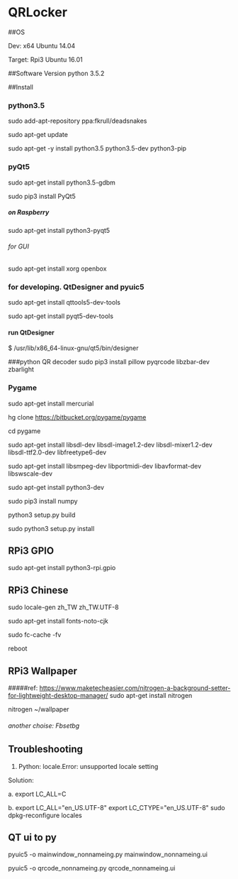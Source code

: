 # QRLocker

##OS 

Dev: x64 Ubuntu 14.04

Target: Rpi3 Ubuntu 16.01

##Software Version
python 3.5.2


##Install
### python3.5
sudo add-apt-repository ppa:fkrull/deadsnakes

sudo apt-get update

sudo apt-get -y install python3.5  python3.5-dev python3-pip

### pyQt5
sudo apt-get install python3.5-gdbm

sudo pip3 install PyQt5

##### on Raspberry
sudo apt-get install python3-pyqt5

###### for GUI
sudo apt-get install xorg openbox

### for developing. QtDesigner and pyuic5
sudo apt-get install qttools5-dev-tools 

sudo apt-get install pyqt5-dev-tools

#### run QtDesigner
$ /usr/lib/x86_64-linux-gnu/qt5/bin/designer


###python QR decoder 
sudo pip3 install pillow pyqrcode libzbar-dev zbarlight

### Pygame  
sudo apt-get install mercurial 

hg clone https://bitbucket.org/pygame/pygame

cd pygame

sudo apt-get install libsdl-dev libsdl-image1.2-dev libsdl-mixer1.2-dev libsdl-ttf2.0-dev libfreetype6-dev

sudo apt-get install libsmpeg-dev libportmidi-dev libavformat-dev libswscale-dev

sudo apt-get install python3-dev 

sudo pip3 install numpy

python3 setup.py build 

sudo python3 setup.py install

## RPi3 GPIO
sudo apt-get install python3-rpi.gpio

## RPi3 Chinese
sudo locale-gen zh_TW zh_TW.UTF-8

sudo apt-get install fonts-noto-cjk

sudo fc-cache -fv

reboot

## RPi3 Wallpaper
#####ref: https://www.maketecheasier.com/nitrogen-a-background-setter-for-lightweight-desktop-manager/
sudo apt-get install nitrogen

nitrogen ~/wallpaper
###### another choise: Fbsetbg

## Troubleshooting
1. Python: locale.Error: unsupported locale setting

Solution: 

a. export LC_ALL=C

b. export LC_ALL="en_US.UTF-8"
   export LC_CTYPE="en_US.UTF-8"
   sudo dpkg-reconfigure locales


## QT ui to py
pyuic5 -o mainwindow_nonnameing.py mainwindow_nonnameing.ui 

pyuic5 -o qrcode_nonnameing.py qrcode_nonnameing.ui
 
